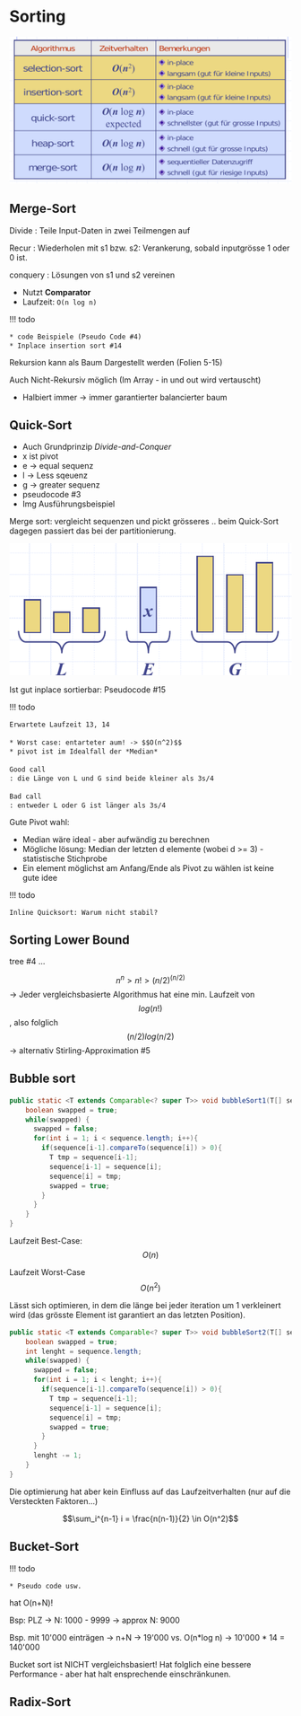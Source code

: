 # Sorting

![Sorting Übersicht](images/sorting_sumary.png)

## Merge-Sort

Divide
: Teile Input-Daten in zwei Teilmengen auf

Recur
: Wiederholen mit s1 bzw. s2: Verankerung, sobald inputgrösse 1 oder 0 ist.

conquery
: Lösungen von s1 und s2 vereinen

* Nutzt **Comparator**
* Laufzeit: ``O(n log n)``

!!! todo

    * code Beispiele (Pseudo Code #4)
    * Inplace insertion sort #14

Rekursion kann als Baum Dargestellt werden (Folien 5-15)

Auch Nicht-Rekursiv möglich (Im Array - in und out wird vertauscht)

* Halbiert immer -> immer garantierter balancierter baum

## Quick-Sort
* Auch Grundprinzip *Divide-and-Conquer*
* x ist pivot
* e -> equal sequenz
* l -> Less sqeuenz
* g -> greater sequenz
* pseudocode #3
* Img Ausführungsbeispiel

Merge sort: vergleicht sequenzen und pickt grösseres .. beim Quick-Sort dagegen passiert das bei der partitionierung.

![Quick sort Sequenzen](images/quick_sort_sequences.png)

Ist gut inplace sortierbar: Pseudocode #15

!!! todo

    Erwartete Laufzeit 13, 14

    * Worst case: entarteter aum! -> $$O(n^2)$$
    * pivot ist im Idealfall der *Median*

    Good call
    : die Länge von L und G sind beide kleiner als 3s/4

    Bad call
    : entweder L oder G ist länger als 3s/4


Gute Pivot wahl:

* Median wäre ideal - aber aufwändig zu berechnen
* Mögliche lösung: Median der letzten d elemente (wobei d >= 3) - statistische Stichprobe
* Ein element möglichst am Anfang/Ende als Pivot zu wählen ist keine gute idee

!!! todo

    Inline Quicksort: Warum nicht stabil?

## Sorting Lower Bound

tree #4 ...

$$n^n > n! > (n/2)^(n/2)$$ -> Jeder vergleichsbasierte Algorithmus hat eine min. Laufzeit von $$log(n!)$$, also folglich $$(n/2) log(n/2)$$
-> alternativ Stirling-Approximation #5

## Bubble sort

```java
public static <T extends Comparable<? super T>> void bubbleSort1(T[] sequence) {
    boolean swapped = true;
    while(swapped) {
      swapped = false;
      for(int i = 1; i < sequence.length; i++){
        if(sequence[i-1].compareTo(sequence[i]) > 0){
          T tmp = sequence[i-1];
          sequence[i-1] = sequence[i];
          sequence[i] = tmp;
          swapped = true;
        }
      }
    }
}
```
Laufzeit Best-Case: $$O(n)$$

Laufzeit Worst-Case $$O(n^2)$$

Lässt sich optimieren, in dem die länge bei jeder iteration um 1 verkleinert wird (das grösste Element ist garantiert an das letzten Position).

```java
public static <T extends Comparable<? super T>> void bubbleSort2(T[] sequence) {
    boolean swapped = true;
    int lenght = sequence.length;
    while(swapped) {
      swapped = false;
      for(int i = 1; i < lenght; i++){
        if(sequence[i-1].compareTo(sequence[i]) > 0){
          T tmp = sequence[i-1];
          sequence[i-1] = sequence[i];
          sequence[i] = tmp;
          swapped = true;
        }
      }
      lenght -= 1;
    }
}
```
Die optimierung hat aber kein Einfluss auf das Laufzeitverhalten (nur auf die Versteckten Faktoren...)

$$\sum_i^{n-1} i = \frac{n(n-1)}{2} \in O(n^2)$$

## Bucket-Sort

!!! todo

    * Pseudo code usw.

hat O(n+N)!

Bsp: PLZ -> N: 1000 - 9999 -> approx N: 9000

Bsp. mit 10'000 einträgen -> n+N -> 19'000 vs. O(n*log n) -> 10'000 * 14 = 140'000


Bucket sort ist NICHT vergleichsbasiert! Hat folglich eine bessere Performance - aber hat halt ensprechende einschränkunen.

## Radix-Sort
